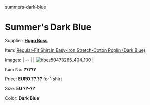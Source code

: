 summers-dark-blue

# Summer's Dark Blue

Supplier: **[Hugo Boss](https://www.hugoboss.com)**

Item: [Regular-Fit Shirt In Easy-Iron Stretch-Cotton Poplin (Dark Blue)](https://www.hugoboss.com/regular-fit-shirt-in-easy-iron-stretch-cotton-poplin/hbeu50473265_404.html?cgid=213501)

Images: 
| -- |
| ![hbeu50473265_404_100](https://github.com/user-attachments/assets/e41fc030-4d5d-4946-9ffc-c17ed89fc022) |

Item No: **?????**

Price: **EURO ??.??** for 1 shirt

Size: **EU ??-??**

Color: **Dark Blue**
